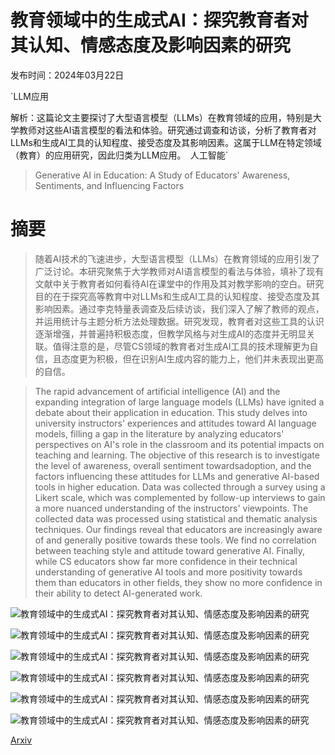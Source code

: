 # 教育领域中的生成式AI：探究教育者对其认知、情感态度及影响因素的研究

发布时间：2024年03月22日

`LLM应用

解析：这篇论文主要探讨了大型语言模型（LLMs）在教育领域的应用，特别是大学教师对这些AI语言模型的看法和体验。研究通过调查和访谈，分析了教育者对LLMs和生成AI工具的认知程度、接受态度及其影响因素。这属于LLM在特定领域（教育）的应用研究，因此归类为LLM应用。` `人工智能`

> Generative AI in Education: A Study of Educators' Awareness, Sentiments, and Influencing Factors

# 摘要

> 随着AI技术的飞速进步，大型语言模型（LLMs）在教育领域的应用引发了广泛讨论。本研究聚焦于大学教师对AI语言模型的看法与体验，填补了现有文献中关于教育者如何看待AI在课堂中的作用及其对教学影响的空白。研究目的在于探究高等教育中对LLMs和生成AI工具的认知程度、接受态度及其影响因素。通过李克特量表调查及后续访谈，我们深入了解了教师的观点，并运用统计与主题分析方法处理数据。研究发现，教育者对这些工具的认识逐渐增强，并普遍持积极态度，但教学风格与对生成AI的态度并无明显关联。值得注意的是，尽管CS领域的教育者对生成AI工具的技术理解更为自信，且态度更为积极，但在识别AI生成内容的能力上，他们并未表现出更高的自信。

> The rapid advancement of artificial intelligence (AI) and the expanding integration of large language models (LLMs) have ignited a debate about their application in education. This study delves into university instructors' experiences and attitudes toward AI language models, filling a gap in the literature by analyzing educators' perspectives on AI's role in the classroom and its potential impacts on teaching and learning. The objective of this research is to investigate the level of awareness, overall sentiment towardsadoption, and the factors influencing these attitudes for LLMs and generative AI-based tools in higher education. Data was collected through a survey using a Likert scale, which was complemented by follow-up interviews to gain a more nuanced understanding of the instructors' viewpoints. The collected data was processed using statistical and thematic analysis techniques. Our findings reveal that educators are increasingly aware of and generally positive towards these tools. We find no correlation between teaching style and attitude toward generative AI. Finally, while CS educators show far more confidence in their technical understanding of generative AI tools and more positivity towards them than educators in other fields, they show no more confidence in their ability to detect AI-generated work.

![教育领域中的生成式AI：探究教育者对其认知、情感态度及影响因素的研究](../../../paper_images/2403.15586/x1.png)

![教育领域中的生成式AI：探究教育者对其认知、情感态度及影响因素的研究](../../../paper_images/2403.15586/x2.png)

![教育领域中的生成式AI：探究教育者对其认知、情感态度及影响因素的研究](../../../paper_images/2403.15586/x3.png)

![教育领域中的生成式AI：探究教育者对其认知、情感态度及影响因素的研究](../../../paper_images/2403.15586/x4.png)

![教育领域中的生成式AI：探究教育者对其认知、情感态度及影响因素的研究](../../../paper_images/2403.15586/x5.png)

![教育领域中的生成式AI：探究教育者对其认知、情感态度及影响因素的研究](../../../paper_images/2403.15586/x6.png)

[Arxiv](https://arxiv.org/abs/2403.15586)